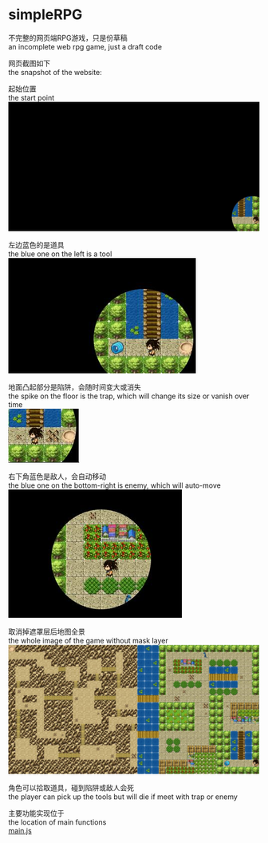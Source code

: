 # simpleRPG
不完整的网页端RPG游戏，只是份草稿  
an incomplete web rpg game, just a draft code  

网页截图如下  
the snapshot of the website:  

起始位置  
the start point  
![image](https://github.com/chenhuaizhen/simpleRPG/raw/master/image/1.jpg)

左边蓝色的是道具  
the blue one on the left is a tool  
![image](https://github.com/chenhuaizhen/simpleRPG/raw/master/image/2.jpg)

地面凸起部分是陷阱，会随时间变大或消失  
the spike on the floor is the trap, which will change its size or vanish over time  
![image](https://github.com/chenhuaizhen/simpleRPG/raw/master/image/3.jpg)

右下角蓝色是敌人，会自动移动    
the blue one on the bottom-right is enemy, which will auto-move    
![image](https://github.com/chenhuaizhen/simpleRPG/raw/master/image/4.jpg)

取消掉遮罩层后地图全景  
the whole image of the game without mask layer  
![image](https://github.com/chenhuaizhen/simpleRPG/raw/master/image/5.jpg)

角色可以拾取道具，碰到陷阱或敌人会死  
the player can pick up the tools but will die if meet with trap or enemy  

主要功能实现位于    
the location of main functions  
[main.js](https://github.com/chenhuaizhen/simpleRPG/blob/master/main.js)